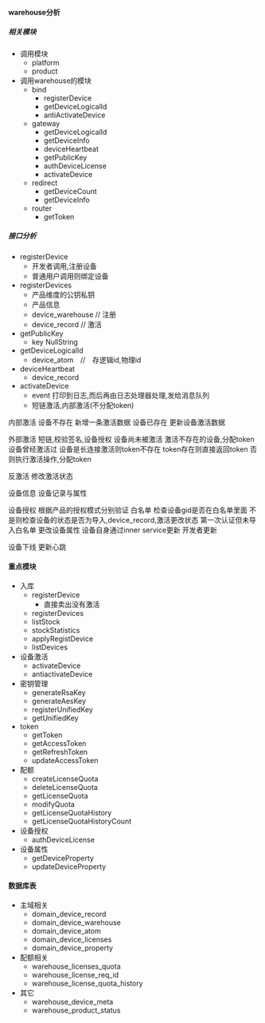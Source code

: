#### warehouse分析

##### 相关模块
- 调用模块
    - platform
    - product
- 调用warehouse的模块
    - bind
        - registerDevice
        - getDeviceLogicalId
        - antiActivateDevice
    - gateway
        - getDeviceLogicalId
        - getDeviceInfo
        - deviceHeartbeat
        - getPublicKey
        - authDeviceLicense
        - activateDevice
    - redirect
        - getDeviceCount
        - getDeviceInfo
    - router
        - getToken


##### 接口分析
- registerDevice
    - 开发者调用,注册设备
    - 普通用户调用则绑定设备
- registerDevices
    - 产品维度的公钥私钥
    - 产品信息
    - device_warehouse  // 注册
    - device_record // 激活
- getPublicKey
    - key NullString
- getDeviceLogicalId
    - device_atom　//　存逻辑id,物理id
- deviceHeartbeat
    - device_record
- activateDevice
    - event 打印到日志,而后再由日志处理器处理,发给消息队列
    - 短链激活,内部激活(不分配token)


内部激活
    设备不存在
        新增一条激活数据
    设备已存在
        更新设备激活数据

外部激活
    短链,校验签名,设备授权
    设备尚未被激活
        激活不存在的设备,分配token
    设备曾经激活过
        设备是长连接激活则token不存在
        token存在则直接返回token
        否则执行激活操作,分配token

反激活
    修改激活状态

设备信息
    设备记录与属性

设备授权
    根据产品的授权模式分别验证
    白名单
        检查设备gid是否在白名单里面
        不是则检查设备的状态是否为导入,device_record,激活更改状态
        第一次认证但未导入白名单
更改设备属性
    设备自身通过inner service更新
    开发者更新

设备下线
    更新心跳


#### 重点模块
- 入库
    - registerDevice
        - 直接卖出没有激活
    - registerDevices
    - listStock
    - stockStatistics
    - applyRegistDevice
    - listDevices
- 设备激活
    - activateDevice
    - antiactivateDevice
- 密钥管理
    - generateRsaKey
    - generateAesKey
    - registerUnifiedKey
    - getUnifiedKey
- token
    - getToken 
    - getAccessToken
    - getRefreshToken
    - updateAccessToken
- 配额
    - createLicenseQuota
    - deleteLicenseQuota
    - getLicenseQuota
    - modifyQuota
    - getLicenseQuotaHistory
    - getLicenseQuotaHistoryCount
- 设备授权
    - authDeviceLicense
- 设备属性
    - getDeviceProperty
    - updateDeviceProperty

#### 数据库表
- 主域相关
    - domain_device_record
    - domain_device_warehouse
    - domain_device_atom
    - domain_device_licenses
    - domain_device_property
- 配额相关
    - warehouse_licenses_quota
    - warehouse_license_req_id
    - warehouse_license_quota_history
- 其它
    - warehouse_device_meta
    - warehouse_product_status
